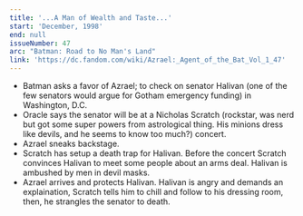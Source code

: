 ```yaml
---
title: '...A Man of Wealth and Taste...'
start: 'December, 1998'
end: null
issueNumber: 47
arc: "Batman: Road to No Man's Land"
link: 'https://dc.fandom.com/wiki/Azrael:_Agent_of_the_Bat_Vol_1_47'
---
```


- Batman asks a favor of Azrael; to check on senator Halivan (one of the few senators would argue for Gotham emergency funding) in Washington, D.C.
- Oracle says the senator will be at a Nicholas Scratch (rockstar, was nerd but got some super powers from astrological thing. His minions dress like devils, and he seems to know too much?) concert.
- Azrael sneaks backstage.
- Scratch has setup a death trap for Halivan. Before the concert Scratch convinces Halivan to meet some people about an arms deal. Halivan is ambushed by men in devil masks.
- Azrael arrives and protects Halivan. Halivan is angry and demands an explaination, Scratch tells him to chill and follow to his dressing room, then, he strangles the senator to death.
